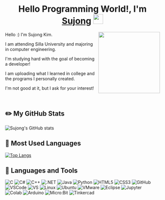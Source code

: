 <h1 align="center">Hello Programming World!, I'm <a href="https://www.blackcater.win/" target="_blank">Sujong</a> <img
src="https://github.com/blackcater/blackcater/raw/main/images/Hi.gif" height="32" /></h1>
<a href="#"><img align="right" src="https://github.com/blackcater/blackcater/raw/main/images/banner.gif" width="200 " height="200" /></a>
<p>Hello :) I'm Sujong Kim.</p> 
<p>I am attending Silla University and majoring in computer engineering.</p>

<p>I'm studying hard with the goal of becoming a developer!</p>

<p>I am uploading what I learned in college and the programs I personally created.</p>

<p>I'm not good at it, but I ask for your interest!</p><br>

## ✏️ My GitHub Stats
![Sujong's GitHub stats](https://github-readme-stats.vercel.app/api?username=rlatnwhd&show_icons=true&theme=default)

## 📝 Most Used Languages
[![Top Langs](https://github-readme-stats.vercel.app/api/top-langs/?username=rlatnwhd&layout=compact&theme=default&langs_count=8)](https://github.com/anuraghazra/github-readme-stats)

## 🔨 Languages and Tools
![C](https://img.shields.io/badge/-C-1F5BFF?style=badge&logo=c&width=100&height=50)
![C#](https://img.shields.io/badge/-C%23-512BD4?style=flat-square&logo=csharp)
![C++](https://img.shields.io/badge/-C++-00599C?style=flat-square&logo=cplusplus)
![.NET](https://img.shields.io/badge/-.NET-512BD4?style=flat-square&logo=dotnet)
![Java](https://img.shields.io/badge/-Java-E34A86?style=flat-square&logo=java)
![Python](https://img.shields.io/badge/-Python-black?style=flat-square&logo=Python)
![HTML5](https://img.shields.io/badge/-HTML5-E34F26?style=flat-square&logo=html5&logoColor=white)
![CSS3](https://img.shields.io/badge/-CSS3-1572B6?style=flat-square&logo=css3)
![GitHub](https://img.shields.io/badge/-GitHub-181717?style=flat-square&logo=github)<br>
![VSCode](https://img.shields.io/badge/-VSCode-007ACC?style=flat-square&logo=visual-studio-code)
![VS](https://img.shields.io/badge/-Visual%20Studio-purple?style=flat-square&logo=visual-studio)
![Linux](https://img.shields.io/badge/-Linux-white?style=flat-square&logo=Linux)
![Ubuntu](https://img.shields.io/badge/-ubuntu-2E2E2E?style=flat-square&logo=ubuntu)
![VMware](https://img.shields.io/badge/-VMware-FCCF00?style=flat-square&logo=VMware)
![Eclipse](https://img.shields.io/badge/-Eclipse-190257?style=flat-square&logo=eclipse)
![Jupyter](https://img.shields.io/badge/-Jupyter-FDFFBC?style=flat-square&logo=jupyter)<br>
![Colab](https://img.shields.io/badge/-Colab-white?style=flat-square&logo=googlecolab)
![Arduino](https://img.shields.io/badge/-Arduino-00878F?style=flat-square&logo=arduino)
![Micro:Bit](https://img.shields.io/badge/-Micro:Bit-darkgreen?style=flat-square&logo=microbit)
![Tinkercad](https://img.shields.io/badge/-Tinkercad-1477D1?style=flat-square&logo=tinkercad)

